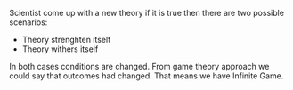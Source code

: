 Scientist come up with a new theory if it is true then there are two possible scenarios:

* Theory strenghten itself
* Theory withers itself

In both cases conditions are changed. From game theory approach we could say that outcomes had changed. That means we have Infinite Game.

